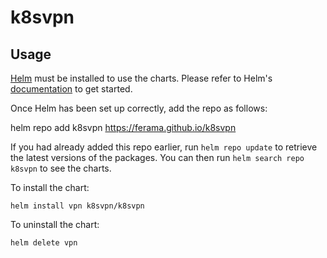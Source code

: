 # k8svpn

## Usage

[Helm](https://helm.sh) must be installed to use the charts.  Please refer to
Helm's [documentation](https://helm.sh/docs) to get started.

Once Helm has been set up correctly, add the repo as follows:

  helm repo add k8svpn https://ferama.github.io/k8svpn

If you had already added this repo earlier, run `helm repo update` to retrieve
the latest versions of the packages.  You can then run `helm search repo
k8svpn` to see the charts.

To install the <chart-name> chart:

    helm install vpn k8svpn/k8svpn

To uninstall the chart:

    helm delete vpn